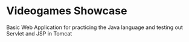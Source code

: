 # Videogames Showcase
 Basic Web Application for practicing the Java language and testing out Servlet and JSP in Tomcat
